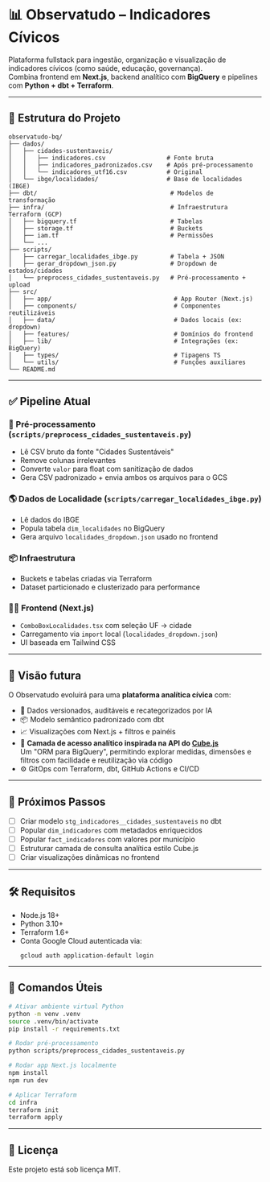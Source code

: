 # 📊 Observatudo – Indicadores Cívicos

Plataforma fullstack para ingestão, organização e visualização de indicadores cívicos (como saúde, educação, governança).  
Combina frontend em **Next.js**, backend analítico com **BigQuery** e pipelines com **Python + dbt + Terraform**.

---

## 📁 Estrutura do Projeto

```
observatudo-bq/
├── dados/
│   ├── cidades-sustentaveis/
│   │   ├── indicadores.csv                 # Fonte bruta
│   │   ├── indicadores_padronizados.csv    # Após pré-processamento
│   │   └── indicadores_utf16.csv           # Original
│   └── ibge/localidades/                   # Base de localidades (IBGE)
├── dbt/                                     # Modelos de transformação
├── infra/                                   # Infraestrutura Terraform (GCP)
│   ├── bigquery.tf                          # Tabelas
│   ├── storage.tf                           # Buckets
│   ├── iam.tf                               # Permissões
│   └── ...
├── scripts/
│   ├── carregar_localidades_ibge.py         # Tabela + JSON
│   ├── gerar_dropdown_json.py               # Dropdown de estados/cidades
│   └── preprocess_cidades_sustentaveis.py   # Pré-processamento + upload
├── src/
│   ├── app/                                  # App Router (Next.js)
│   ├── components/                           # Componentes reutilizáveis
│   ├── data/                                 # Dados locais (ex: dropdown)
│   ├── features/                             # Domínios do frontend
│   ├── lib/                                  # Integrações (ex: BigQuery)
│   ├── types/                                # Tipagens TS
│   └── utils/                                # Funções auxiliares
└── README.md
```

---

## ✅ Pipeline Atual

### 🔧 Pré-processamento (`scripts/preprocess_cidades_sustentaveis.py`)
- Lê CSV bruto da fonte "Cidades Sustentáveis"
- Remove colunas irrelevantes
- Converte `valor` para float com sanitização de dados
- Gera CSV padronizado + envia ambos os arquivos para o GCS

### 🌎 Dados de Localidade (`scripts/carregar_localidades_ibge.py`)
- Lê dados do IBGE
- Popula tabela `dim_localidades` no BigQuery
- Gera arquivo `localidades_dropdown.json` usado no frontend

### 📦 Infraestrutura
- Buckets e tabelas criadas via Terraform
- Dataset particionado e clusterizado para performance

### 🧑‍💻 Frontend (Next.js)
- `ComboBoxLocalidades.tsx` com seleção UF → cidade
- Carregamento via `import` local (`localidades_dropdown.json`)
- UI baseada em Tailwind CSS

---

## 🧠 Visão futura

O Observatudo evoluirá para uma **plataforma analítica cívica** com:

- 🎯 Dados versionados, auditáveis e recategorizados por IA
- 📦 Modelo semântico padronizado com dbt
- 📈 Visualizações com Next.js + filtros e painéis
- 🔄 **Camada de acesso analítico inspirada na API do [Cube.js](https://cube.dev)**  
  Um "ORM para BigQuery", permitindo explorar medidas, dimensões e filtros com facilidade e reutilização via código
- ⚙️ GitOps com Terraform, dbt, GitHub Actions e CI/CD

---

## 🔁 Próximos Passos

- [ ] Criar modelo `stg_indicadores__cidades_sustentaveis` no dbt  
- [ ] Popular `dim_indicadores` com metadados enriquecidos  
- [ ] Popular `fact_indicadores` com valores por município  
- [ ] Estruturar camada de consulta analítica estilo Cube.js  
- [ ] Criar visualizações dinâmicas no frontend

---

## 🛠️ Requisitos

- Node.js 18+
- Python 3.10+
- Terraform 1.6+
- Conta Google Cloud autenticada via:
  ```
  gcloud auth application-default login
  ```

---

## 🚀 Comandos Úteis

```bash
# Ativar ambiente virtual Python
python -m venv .venv
source .venv/bin/activate
pip install -r requirements.txt

# Rodar pré-processamento
python scripts/preprocess_cidades_sustentaveis.py

# Rodar app Next.js localmente
npm install
npm run dev

# Aplicar Terraform
cd infra
terraform init
terraform apply
```

---

## 📄 Licença

Este projeto está sob licença MIT.
